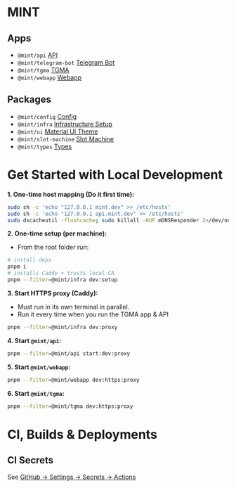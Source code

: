 # MINT

## Apps
- `@mint/api` [API](./apps/api/README.md)
- `@mint/telegram-bot` [Telegram Bot](./apps/telegram-bot/README.md)
- `@mint/tgma` [TGMA](./apps/tgma/README.md)
- `@mint/webapp` [Webapp](./apps/webapp/README.md)

## Packages
- `@mint/config` [Config](./packages/config/README.md)
- `@mint/infra` [Infrastructure Setup](./packages/infra/README.md)
- `@mint/ui` [Material UI Theme](./packages/ui/README.md)
- `@mint/slot-machine` [Slot Machine](./packages/slot-machine/README.md)
- `@mint/types` [Types](./packages/types/README.md)

# Get Started with Local Development
**1. One-time host mapping (Do it first time):**
```bash
sudo sh -c 'echo "127.0.0.1 mint.dev" >> /etc/hosts'
sudo sh -c 'echo "127.0.0.1 api.mint.dev" >> /etc/hosts'
sudo dscacheutil -flushcache; sudo killall -HUP mDNSResponder 2>/dev/null || true
```
**2. One-time setup (per machine):**

- From the root folder run:
```bash
# install deps
pnpm i
# installs Caddy + trusts local CA
pnpm --filter=@mint/infra dev:setup
```

**3. Start HTTPS proxy (Caddy):**
   - Must run in its own terminal in parallel.
   - Run it every time when you run the TGMA app & API
```bash
pnpm --filter=@mint/infra dev:proxy
```

**4. Start `@mint/api`:**
```bash
pnpm --filter=@mint/api start:dev:proxy
```

**5. Start `@mint/webapp`:**
```bash
pnpm --filter=@mint/webapp dev:https:proxy
```

**6. Start `@mint/tgma`:**
```bash
pnpm --filter=@mint/tgma dev:https:proxy
```


# CI, Builds & Deployments

## CI Secrets
See [GitHub → Settings → Secrets → Actions](https://github.com/mintdotio/mint/settings/secrets/actions)

